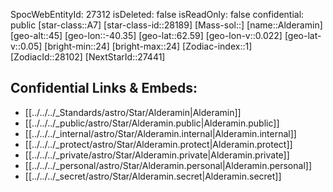 ﻿---
location: [62.59,40.35,45]
type: Star
tags:
- astro/Star

---
SpocWebEntityId: 27312
isDeleted: false
isReadOnly: false
confidential: public
[star-class::A7]
[star-class-id::28189]
[Mass-sol::]
[name::Alderamin]
[geo-alt::45]
[geo-lon::-40.35]
[geo-lat::62.59]
[geo-lon-v::0.022]
[geo-lat-v::0.05]
[bright-min::24]
[bright-max::24]
[Zodiac-index::1]
[ZodiacId::28102]
[NextStarId::27441]



## Confidential Links & Embeds: 
- [[../../../_Standards/astro/Star/Alderamin|Alderamin]] 
- [[../../../_public/astro/Star/Alderamin.public|Alderamin.public]] 
- [[../../../_internal/astro/Star/Alderamin.internal|Alderamin.internal]] 
- [[../../../_protect/astro/Star/Alderamin.protect|Alderamin.protect]] 
- [[../../../_private/astro/Star/Alderamin.private|Alderamin.private]] 
- [[../../../_personal/astro/Star/Alderamin.personal|Alderamin.personal]] 
- [[../../../_secret/astro/Star/Alderamin.secret|Alderamin.secret]]

